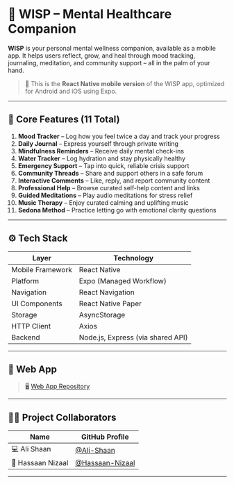 # 📱 WISP – Mental Healthcare Companion

**WISP** is your personal mental wellness companion, available as a mobile app. It helps users reflect, grow, and heal through mood tracking, journaling, meditation, and community support – all in the palm of your hand.

> 📲 This is the **React Native mobile version** of the WISP app, optimized for Android and iOS using Expo.

---

## 🌟 Core Features (11 Total)

1. **Mood Tracker** – Log how you feel twice a day and track your progress  
2. **Daily Journal** – Express yourself through private writing  
3. **Mindfulness Reminders** – Receive daily mental check-ins  
4. **Water Tracker** – Log hydration and stay physically healthy  
5. **Emergency Support** – Tap into quick, reliable crisis support  
6. **Community Threads** – Share and support others in a safe forum  
7. **Interactive Comments** – Like, reply, and report community content  
8. **Professional Help** – Browse curated self-help content and links  
9. **Guided Meditations** – Play audio meditations for stress relief  
10. **Music Therapy** – Enjoy curated calming and uplifting music  
11. **Sedona Method** – Practice letting go with emotional clarity questions

---

## ⚙️ Tech Stack

| Layer             | Technology                                        |
|-------------------|----------------------------------------------------|
| Mobile Framework   | React Native
| Platform           | Expo (Managed Workflow)                           |
| Navigation         | React Navigation                                  |
| UI Components      | React Native Paper                                |
| Storage            | AsyncStorage                                      |
| HTTP Client        | Axios                                             |
| Backend            | Node.js, Express (via shared API)                 |

---

## 🔗 Web App

> 🖥️ [Web App Repository](https://github.com/Ali-Shaan/WISP_Web_App.git)  

---

## 👨‍💻 Project Collaborators

| Name              | GitHub Profile                          |
|-------------------|------------------------------------------|
| 💻 Ali Shaan       | [@Ali-Shaan](https://github.com/Ali-Shaan) |
| 📱  Hassaan Nizaal  | [@Hassaan-Nizaal](https://github.com/hassanizaal) |

---


